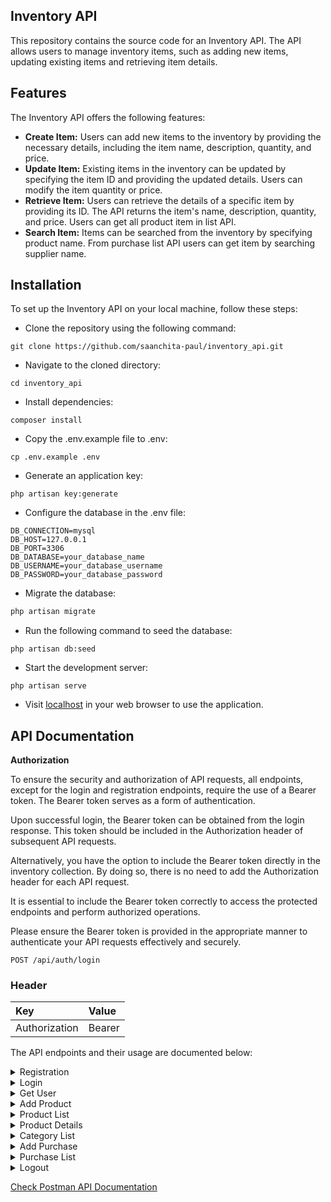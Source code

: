 ## Inventory API

This repository contains the source code for an Inventory API. The API allows users to manage inventory items, such as adding new items, updating existing items and retrieving item details.

## Features

The Inventory API offers the following features:

- **Create Item:** Users can add new items to the inventory by providing the necessary details, including the item name, description, quantity, and price.
- **Update Item:** Existing items in the inventory can be updated by specifying the item ID and providing the updated details. Users can modify the item quantity or price.
- **Retrieve Item:** Users can retrieve the details of a specific item by providing its ID. The API returns the item's name, description, quantity, and price. Users can get all product item in list API.
- **Search Item:** Items can be searched from the inventory by specifying product name. From purchase list API users can get item by searching supplier name.



## Installation

To set up the Inventory API on your local machine, follow these steps:

- Clone the repository using the following command:

```
git clone https://github.com/saanchita-paul/inventory_api.git
```

- Navigate to the cloned directory:

```
cd inventory_api
```
- Install dependencies:

```
composer install
```

- Copy the .env.example file to .env:

```
cp .env.example .env
```
- Generate an application key:

```
php artisan key:generate
```

- Configure the database in the .env file:

```
DB_CONNECTION=mysql
DB_HOST=127.0.0.1
DB_PORT=3306
DB_DATABASE=your_database_name
DB_USERNAME=your_database_username
DB_PASSWORD=your_database_password
```
- Migrate the database:

```markdown
php artisan migrate
```

- Run the following command to seed the database:

```
php artisan db:seed
```

- Start the development server:

```
php artisan serve
```

- Visit [localhost](http://localhost:8000) in your web browser to use the application.


## API Documentation

**Authorization**

To ensure the security and authorization of API requests, all endpoints, except for the login and registration endpoints, require the use of a Bearer token. The Bearer token serves as a form of authentication.

Upon successful login, the Bearer token can be obtained from the login response. This token should be included in the Authorization header of subsequent API requests.

Alternatively, you have the option to include the Bearer token directly in the inventory collection. By doing so, there is no need to add the Authorization header for each API request.

It is essential to include the Bearer token correctly to access the protected endpoints and perform authorized operations.

Please ensure the Bearer token is provided in the appropriate manner to authenticate your API requests effectively and securely.

```http
POST /api/auth/login
```
### Header
| Key | Value |
| :--- | :--- | 
| Authorization | Bearer <token> |

The API endpoints and their usage are documented below:

<details>
  <summary>Registration</summary>
    
  - Endpoint:
    
    ```http
    POST /api/auth/register
    
    ```
    
  - Description:
      ```
      This API endpoint allows users to register and create an account.
      ```
    
 </details>
 
 <details>
  <summary>Login</summary>
    
  - Endpoint:
    
    ```http
    POST /api/auth/login
    
    ```
    
  - Description:
      ```
      This API endpoint enables users to log in and obtain a Bearer token for authentication.
      ```
    
 </details>
 
 
 <details>
  <summary>Get User</summary>
    
  - Endpoint:
    
    ```http
    GET /api/user
    
    ```
    
  - Description:
      ```
      This API endpoint retrieves information about all authenticated users.
      ```
    
 </details>
 
 
 <details>
  <summary>Add Product</summary>
    
  - Endpoint:
    
    ```http
    POST /api/product/create
    
    ```
    
  - Description:
      ```
      This API endpoint allows the addition of a new product to the database. With each product one stock will be added and by default stock quantity is zero
      ```
    
 </details>


 <details>
  <summary>Product List</summary>
    
  - Endpoint:
    
    ```http
    GET /api/product/list?per_page={per_page}&search={search}
    
    ```
    
  - Description:
      ```
      This API endpoint allows the user to retrieve a list of all products from the database. The user can apply filters to the results by adding query parameters to the endpoint. The per_page parameter specifies the number of products to be returned per page, and the search parameter allows the user to search for products by their name.
      ```
    
 </details>


  <details>
  <summary>Product Details</summary>
    
  - Endpoint:
    
    ```http
    GET /api/product/view/{id}
    
    ```
    
  - Description:
      ```
      This API endpoint allows the user to retrieve the details of a specific product based on its ID.
      ```
    
 </details>


  <details>
  <summary>Category List</summary>
    
  - Endpoint:
    
    ```http
    GET /api/product/categories
    
    ```
    
  - Description:
      ```
      This API endpoint allows the user to retrieve a list of all categories of products available.
      ```
    
 </details>
 
 
 
 <details>
  <summary>Add Purchase</summary>
    
  - Endpoint:
    
    ```http
    POST /api/purchase/create
    
    ```
    
  - Description:
      ```
      This API endpoint allows the user to add a purchase record, updating the stock quantity and price of multiple products.
      ```
    
 </details>



<details>
  <summary>Purchase List</summary>
    
  - Endpoint:
    
    ```http
    POST /api/purchase/list?per_page={per_page}&search={search}
    
    ```
    
  - Description:
      ```
     This API endpoint allows the user to retrieve a list of all purchases from the database. The user can apply filters to the results by adding query parameters to the       endpoint. The per_page parameter specifies the number of purchases to be returned per page, and the search parameter allows the user to search for purchases by the supplier name.
      ```
    
 </details>
 
 
 <details>
  <summary>Logout</summary>
    
  - Endpoint:
    
    ```http
    POST /api/auth/logout
    
    ```
    
  - Description:
      ```
        This API endpoint allows the user to log out from the application. When invoked, the access token associated with the user will be invalidated and removed.
      ```
    
 </details>
 
 
  
  
  
  [Check Postman API Documentation](https://documenter.getpostman.com/view/15919922/2s93ebSqft)
  


